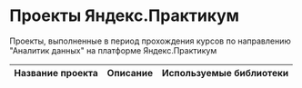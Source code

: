 # Проекты Яндекс.Практикум

Проекты, выполненные в период прохождения курсов по направлению "Аналитик данных" на платформе Яндекс.Практикум

| Название проекта | Описание | Используемые библиотеки | 
| :---------------------- | :---------------------- | :---------------------- |
